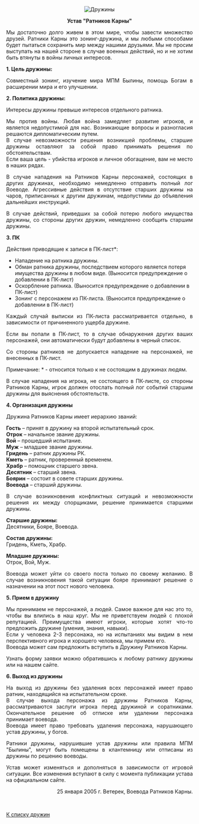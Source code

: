 &nbsp;

<p style='text-align: center'>
<img src="/img/tit_druzhins.jpg" alt='Дружины' />
</p>

<center>
<b>Устав "Ратников Карны"</b>
</center>

<p align="justify">Мы достаточно долго живем в этом мире, чтобы завести
множество друзей. Ратники Карны это зонинг-дружина,
и мы любыми способами
будет пытаться сохранить мир между нашими друзьями. Мы не просим выступать
на нашей стороне в случае военных действий, но и  не хотим быть втянуты
в войны личных интересов.</p>
<p align="justify"><strong>1. Цель дружины:</strong></p>
<p align="justify">Совместный зонинг, изучение мира МПМ Былины, помощь Богам в расширении
мира и его улучшении.</p>
<p align="justify"><strong>2. Политика дружины:</strong></p>
<p align="justify">Интересы дружины превыше интересов отдельного ратника.</p>
<p align="justify">Мы против войны. Любая война замедляет развитие игроков,
и является недопустимой для нас. Возникающие вопросы и разногласия решаются
дипломатическим
путем.<br>
В случае невозможности решения возникшей проблемы, старшие дружины оставляют
за собой право принимать решения по обстоятельствам.<br>
Если ваша цель -  убийства игроков и личное обогащение, вам не место
в наших рядах.</p>
<p align="justify">В случае нападения на Ратников Карны персонажей, состоящих
в других дружинах, необходимо немедленно отправить полный лог Воеводе.
Агрессивные действия в отсутствие старших дружины на чаров, приписанных
к другим дружинам, недопустимы до объявления дальнейших инструкций.</p>
<p align="justify">В случае действий, приведших за собой потерю любого
имущества дружины, со стороны других дружин, немедленно сообщить старшим
дружины.</p>
<p align="justify"><strong>3. ПК</strong></p>
<p align="justify">Действия приводящие к записи в ПК-лист*:</p>
<ul>
<li> Нападение на ратника дружины.</li>
<li> Обман ратника дружины, последствием которого является потеря имущества
дружины в любом виде. (Выносится предупреждение о добавлении в
ПК-лист)</li>
<li> Оскорбление ратника. (Выносится предупреждение о добавлении в
ПК-лист)</li>
<li>Зонинг с персонажем из ПК-листа. (Выносится предупреждение
о добавлении в ПК-лист)</li>
</ul>      <p align="justify">Каждый случай выписки из ПК-листа рассматривается отдельно, в зависимости
от причиненного ущерба дружине.</p>
<p align="justify">Если вы попали в ПК-лист, то в случае обнаружения других
ваших персонажей, они автоматически будут добавлены в черный список.</p>
<p align="justify">Со стороны ратников не допускается нападение на персонажей, не внесенных
в ПК-лист.</p>
<p align="justify">Примечание: * - относится только к не состоящим в дружинах людям.</p>
<p align="justify">В случае нападения на игрока, не состоящего в ПК-листе, со стороны Ратников
Карны, игрок должен отослать полный лог событий старшим дружины для выяснения
обстоятельств.</p>
<p align="justify"><strong>4. Организация дружины</strong></p>
<p align="justify">Дружина Ратников Карны имеет иерархию званий:</p>

<strong>Гость</strong> – принят в дружину на второй испытательный срок.<br>
<strong>Отрок</strong> – начальное звание дружины.<br>
<strong>Вой</strong> – прошедший испытание.<br>
<strong>Муж</strong> – младшее звание дружины.<br>
<strong>Гридень</strong> – ратник дружины РК.<br>
<strong>Кметь</strong> – ратник, проверенный временем.<br>
<strong>Храбр</strong> – помощник старшего звена.<br>
<strong>Десятник</strong> – старший звена.<br>
<strong>Боярин</strong> – состоит в совете старших дружины.<br>
<strong>Воевода</strong> – старший дружины.

<p align="justify">В случае возникновения конфликтных ситуаций и невозможности
решения их между спорщиками, решение принимается старшими дружины.</p>
<p align="justify"><strong>Старшие дружины:</strong><br>
Десятники, Бояре, Воевода.</p>
<p align="justify"><strong>Состав дружины:</strong><br>
Гридень, Кметь, Храбр.</p>
<p align="justify"><strong>Младшие дружины:</strong><br>
Отрок, Вой, Муж.</p>
<p align="justify">Воевода может уйти со своего поста только по своему желанию. В случае
возникновения такой ситуации бояре принимают решение о назначении на
этот пост нового человека.</p>
<p align="justify"><strong>5. Прием в дружину</strong></p>
<p align="justify">Мы принимаем не персонажей, а людей. Самое важное для нас это то, чтобы
вы влились в наш круг. Мы не приветствуем людей с плохой репутацией.
Преимущества имеют игроки, которые хотят что-то предложить дружине (умения,
знания, навыки).<br>
Если у человека 2-3 персонажа, но на испытаниях мы видим в нем перспективного
игрока и хорошего человека, мы примем его.<br>
Воевода может сам предложить вступить в Дружину Ратников Карны.</p>
<p align="justify">Узнать форму заявки можно обратившись к любому ратнику дружины или на
нашем сайте.</p>
<p align="justify"><strong>6. Выход из дружины</strong></p>
<p align="justify">На выход из дружины без удаления всех персонажей имеет
право ратник, находящийся на испытательном сроке.<br>
В случае выхода персонажа из дружины Ратников Карны, рассматриваются
заслуги игрока перед дружиной и соратниками. Окончательное решение об
отписке или удалении персонажа принимает воевода.<br>
Воевода имеет право требовать удаления персонажа, нарушающего устав
дружины, у богов.</p>
<p align="justify">Ратники дружины, нарушившие устав дружины или правила
МПМ &quot;Былины&quot;, могут
быть помещены в клантемницу или отписаны из дружины по решению воеводы. </p>
<p align="justify">Устав может изменяться и дополняться в зависимости от
игровой ситуации. Все изменения вступают в силу с момента публикации
устава на официальном сайте. </p>      
<p align="right">25 января 2005 г. Ветерек, Воевода Ратников Карны.<br>
</p>

<br/>
<p class='text-center'><a href='/clans/#list'>К списку дружин</a></p>